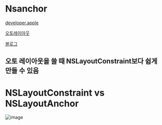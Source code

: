 # Nsanchor

[developer.apple](https://developer.apple.com/documentation/uikit/nslayoutanchor)

[오토레이아웃](https://soooprmx.com/archives/7232)

[블로그](http://minsone.github.io/mac/ios/new-class-nslayoutanchor)

## 오토 레이아웃을 쓸 때 NSLayoutConstraint보다 쉽게 만들 수 있음

# NSLayoutConstraint vs NSLayoutAnchor

![image](/uploads/5e8fcf304a54e7fac1f3fff8b2de2b81/image.png)
